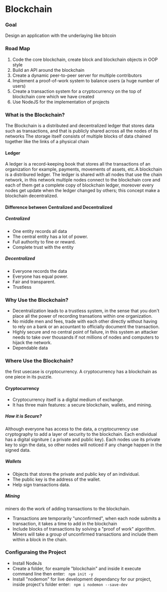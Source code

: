 <h1>Blockchain</h1>
<h3>Goal</h3>
<p>Design an application with the underlaying like bitcoin</p>
<h3>Road Map</h3>
<ol>
  <li>Code the core blockchain, create block and blockchain objects in OOP style</li>
  <li>Build an API around the blockchain</li>
  <li>Create a dynamic peer-to-peer server for multiple contributors</li>
  <li>Implement a proof-of-work system to balance users (a huge number of users)</li>
  <li>Create a transaction system for a cryptocurrency on the top of blockchain core which we have created</li>
  <li>Use NodeJS for the implementation of projects</li>
</ol>
<h3>What is the Blockchain?</h3>
<p>The Blockchain is a distributed and decentralized ledger that stores data such as transactions, and that is publicly shared across all the nodes of its networks
The storage itself consists of multiple blocks of data chained together like the links of a physical chain
</p>
<h4>Ledger</h4>
<p>A ledger is a record-keeping book that stores all the transactions of an organization for example, payments, movements of assets, etc.A blockchain is a distribured ledger. The ledger is shared with all nodes that use the chain network, in this network multiple nodes connect to the blockchain core and each of them get a complete copy of blockchain ledger, moreover every nodes get update when the ledger changed by others; this concept make a blockchain decentralized.</p>
<h4>Difference between Centralized and Decentralized</h4>
<h5>Centralized</h5>
<ul>
  <li>One entity records all data</li>
  <li>The central entity has a lot of power.</li>
  <li>Full authority to fine or reward.</li>
  <li>Complete trust with the entity</li>
 </ul>
 <h5>Decentralized</h5>
<ul>
  <li>Everyone records the data</li>
  <li>Everyone has equal power.</li>
  <li>Fair and transparent.</li>
  <li>Trustless</li>
 </ul>
 <h3>Why Use the Blockchain?</h3>
 <ul>
  <li>Decentralization leads to a trustless system, in the sense that you don't place all the power of recording transations within one organization.</li>
  <li>No middle men and fees, trade with each other directly without having to rely on a bank or an acountant to officially document the transaction.</li>
  <li>Highly secure and no central point of failure, in this system an attacker needs to take over thousands if not millions of nodes and computers to hijack the network.</li>
  <li>Dependable data</li>
  </ul>
<h3>Where Use the Blockchain?</h3>
<p>the first usecase is cryptocurrency. A cryptocurrency has a blockchain as one piece in its puzzle.</p>
<h4>Cryptocurrency</h4>
<ul>
  <li>Cryptocurrency itself is a digital medium of exchange.</li>
  <li>It has three main features: a secure blockchain, wallets, and mining.</li>
  </ul>
  <h5>How it is Secure?</h5>
  <p>Although everyone has access to the data, a cryptocurrency use cryptography to add a layer of security to the blockchain. Each endividual has a digital signiture ( a private and public key). Each nodes use its private key to sign the data, so other nodes will noticed if any change happen in the signed data.</p>
  <h5>Wallets</h5>
<ul>
  <li>Objects that stores the private and public key of an individual.</li>
  <li>The public key is the address of the wallet.</li>
  <li>Help sign transactions data.</li>
</ul>
<h5>Mining</h5>
<p>miners do the work of adding transactions to the blockchain.</p>
<ul>
  <li>Transactions are temporarily "unconfirmed", when each node submits a transaction, it takes a time to add in the blockchain</li>
  <li>Include blocks of transactions by solving a "proof of work" algorithm. Miners will take a group of unconfirmed transactions and include them within a block in the chain.</li>
 </ul>
<h3>Configuraing the Project</h3>
<ul>
  <li> Install NodeJs</li>
  <li>Create a folder, for example "blockchain" and inside it execute command line then enter: <code> npm init -y</code></li>
  <li>Install "nodemon" for live development dependancy for our project, inside project's folder enter: <code> npm i nodemon --save-dev</code></li>
 </ul>
